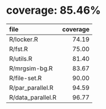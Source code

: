 # coverage: 85.46%

|file              | coverage|
|:-----------------|--------:|
|R/locker.R        |    74.19|
|R/fst.R           |    75.00|
|R/utils.R         |    81.40|
|R/mrgsim-bg.R     |    83.67|
|R/file-set.R      |    90.00|
|R/par_parallel.R  |    94.59|
|R/data_parallel.R |    96.77|
